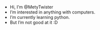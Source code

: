 -  Hi, I’m @MetyTwister
-  I’m interested in anything with computers.
-  I’m currently learning python.
-  But I’m not good at it :D

<!---
MetyTwister/MetyTwister is a ✨ special ✨ repository because its `README.md` (this file) appears on your GitHub profile.
You can click the Preview link to take a look at your changes.
--->
